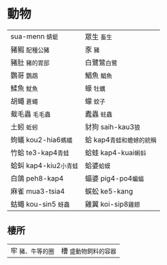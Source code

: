 # 動物

|  |  |
| :--- | :--- |
| sua-menn `蜻蜓` | 眾生 `畜生` |
| 豬豭 `配種公豬` | 豕 `豬` |
| 豬肚 `豬的胃部` |  白鷺鷥`白鷺` |
| 鸚哥  `鸚鵡` |  鯧魚  `鯧魚` |
| 鰇魚 `魷魚` | 蠔 `牡蠣` |
| 胡蠅 `蒼蠅` | 蠓 `蚊子` |
| 蛓毛蟲 `毛毛蟲` | 蠹蟲 `蛀蟲` |
| 土蚓 `蚯蚓` | 豺狗 saih-kau3`狼` |
| 蚼蟻 kou2-hia6`螞蟻` | 蛤 kap4`青蛙和蟾蜍的統稱` |
| 竹蛤 te3-kap4`青蛙` | 蛤蛙 kap4-kuai`蝌蚪` |
|  蛤虯 kap4-kiu2`小青蛙` | 蛤婆`蛤蟆` |
| 白鴿 peh8-kap4 | 蝠婆 pig4-po4`蝙蝠` |
| 麻雀 mua3-tsia4 | 蜈蚣 ke5-kang |
| 蛄蠅 kou-sin5 `蚜蟲` | 雞翼 koi-sip8`雞翅` |

## 棲所

|  |  |
| :--- | :--- |
| 牢 `豬、牛等的圈` | 槽 `盛動物飼料的容器` |




